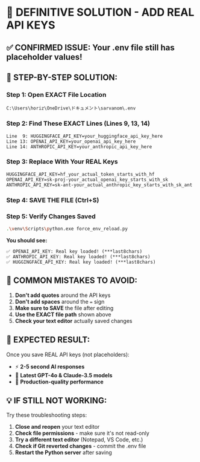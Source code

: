 # 🚀 DEFINITIVE SOLUTION - ADD REAL API KEYS

## ✅ **CONFIRMED ISSUE**: Your .env file still has placeholder values!

## 🎯 **STEP-BY-STEP SOLUTION:**

### **Step 1: Open EXACT File Location**
```
C:\Users\horiz\OneDrive\ドキュメント\sarvanom\.env
```

### **Step 2: Find These EXACT Lines (Lines 9, 13, 14)**
```
Line  9: HUGGINGFACE_API_KEY=your_huggingface_api_key_here
Line 13: OPENAI_API_KEY=your_openai_api_key_here  
Line 14: ANTHROPIC_API_KEY=your_anthropic_api_key_here
```

### **Step 3: Replace With Your REAL Keys**
```
HUGGINGFACE_API_KEY=hf_your_actual_token_starts_with_hf
OPENAI_API_KEY=sk-proj-your_actual_openai_key_starts_with_sk
ANTHROPIC_API_KEY=sk-ant-your_actual_anthropic_key_starts_with_sk_ant
```

### **Step 4: SAVE THE FILE** (Ctrl+S)

### **Step 5: Verify Changes Saved**
```bash
.\venv\Scripts\python.exe force_env_reload.py
```

**You should see:**
```
✅ OPENAI_API_KEY: Real key loaded! (***last8chars)
✅ ANTHROPIC_API_KEY: Real key loaded! (***last8chars)  
✅ HUGGINGFACE_API_KEY: Real key loaded! (***last8chars)
```

## 🚨 **COMMON MISTAKES TO AVOID:**

1. **Don't add quotes** around the API keys
2. **Don't add spaces** around the `=` sign
3. **Make sure to SAVE** the file after editing
4. **Use the EXACT file path** shown above
5. **Check your text editor** actually saved changes

## 🎉 **EXPECTED RESULT:**

Once you save REAL API keys (not placeholders):

- ⚡ **2-5 second AI responses**
- 🤖 **Latest GPT-4o & Claude-3.5 models**  
- 🚀 **Production-quality performance**

## 💡 **IF STILL NOT WORKING:**

Try these troubleshooting steps:
1. **Close and reopen** your text editor
2. **Check file permissions** - make sure it's not read-only
3. **Try a different text editor** (Notepad, VS Code, etc.)
4. **Check if Git reverted changes** - commit the .env file
5. **Restart the Python server** after saving
